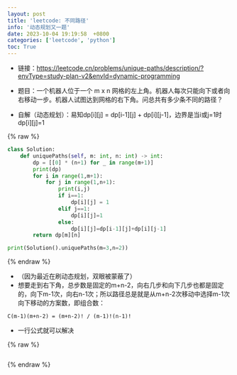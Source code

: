 ```yaml
---
layout: post
title: 'leetcode: 不同路径'
info: '动态规划又一题'
date: 2023-10-04 19:19:58  +0800
categories: ['leetcode', 'python']
toc: True
---
```



- 链接：https://leetcode.cn/problems/unique-paths/description/?envType=study-plan-v2&envId=dynamic-programming


- 题目：一个机器人位于一个 m x n 网格的左上角。机器人每次只能向下或者向右移动一步。机器人试图达到网格的右下角。问总共有多少条不同的路径？


- 自解（动态规划）：易知dp[i][j] = dp[i-1][j] + dp[i][j-1]，边界是当i或j=1时dp[i][j]=1

{% raw %}
```py
class Solution:
    def uniquePaths(self, m: int, n: int) -> int:
        dp = [[0] * (n+1) for _ in range(m+1)]
        print(dp)
        for i in range(1,m+1):
            for j in range(1,n+1):
                print(i,j)
                if i==1:
                    dp[i][j] = 1
                elif j==1:
                    dp[i][j]=1
                else:
                    dp[i][j]=dp[i-1][j]+dp[i][j-1]
        return dp[m][n]

print(Solution().uniquePaths(m=3,n=2))

```
{% endraw %}




- （因为最近在刷动态规划，双眼被蒙蔽了）
- 想要走到右下角，总步数是固定的m+n-2，向右几步和向下几步也都是固定的，向下m-1次，向右n-1次；所以路径总是就是从m+n-2次移动中选择m-1次向下移动的方案数，即组合数：

```
C(m-1)(m+n-2) = (m+n-2)! / (m-1)!(n-1)!
```

- 一行公式就可以解决


{% raw %}
```
```
{% endraw %}


<!--![引入图片]({{site.url}}/image/leetcode/2023-10-04-uniquePaths/image_1.jpg) -->